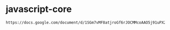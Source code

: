 # javascript-core
    https://docs.google.com/document/d/1SGm7vMF8atjroGf6rJOCMMcoAAO5j91uPX2E1UVAeYY/edit
